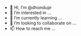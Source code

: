- 👋 Hi, I’m @dhondupr
- 👀 I’m interested in ...
- 🌱 I’m currently learning ...
- 💞️ I’m looking to collaborate on ...
- 📫 How to reach me ...

<!---
dhondupr/dhondupr is a ✨ special ✨ repository because its `README.md` (this file) appears on your GitHub profile.
You can click the Preview link to take a look at your changes.
--->
